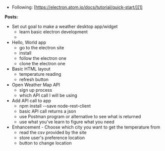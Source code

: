 * Following: [https://electron.atom.io/docs/tutorial/quick-start/][1]

**Posts:**
* Set out goal to make a weather desktop app/widget
  * learn basic electron development
  *
* Hello, World app
  * go to the electron site
  * install
  * follow the electron one
  * clone the electron one
* Basic HTML layout
  * temperature reading
  * refresh button
* Open Weather Map API
  * sign up process
  * which API call I will be using
* Add API call to app
  * npm install --save node-rest-client
  * basic API call returns a json
  * use Postman program or alternative to see what is returned
  * use what you've learn to figure what you need
* Enhancement - Choose which city you want to get the temperature from
  * read the csv provided by the site
  * store user's preference location
  * button to change location

[1]: https://electron.atom.io/docs/tutorial/quick-start/ "Electron - Quickstart"
